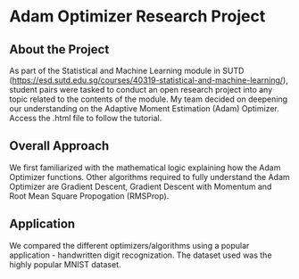 # Adam Optimizer Research Project
## About the Project
As part of the Statistical and Machine Learning module in SUTD (https://esd.sutd.edu.sg/courses/40319-statistical-and-machine-learning/), student pairs were tasked to conduct an open research project into any topic related to the contents of the module. My team decided on deepening our understanding on the Adaptive Moment Estimation (Adam) Optimizer. Access the .html file to follow the tutorial.

## Overall Approach
We first familiarized with the mathematical logic explaining how the Adam Optimizer functions. Other algorithms required to fully understand the Adam Optimizer are Gradient Descent, Gradient Descent with Momentum and Root Mean Square Propogation (RMSProp).

## Application
We compared the different optimizers/algorithms using a popular application - handwritten digit recognization. The dataset used was the highly popular MNIST dataset.